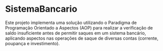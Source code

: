 # SistemaBancario
Este projeto implementa uma solução utilizando o Paradigma de Programação Orientado a Aspectos (AOP) para realizar a verificação de saldo insuficiente antes de permitir saques em um sistema bancário, aplicando aspectos nas operações de saque de diversas contas (corrente, poupança e investimento).
